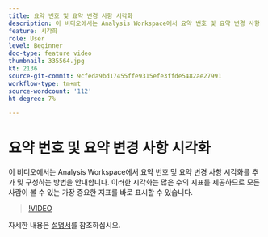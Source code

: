 ```yaml
---
title: 요약 번호 및 요약 변경 사항 시각화
description: 이 비디오에서는 Analysis Workspace에서 요약 번호 및 요약 변경 사항 시각화를 추가 및 구성하는 방법을 안내합니다. 이러한 시각화는 많은 수의 지표를 제공하므로 모든 사람이 볼 수 있는 가장 중요한 지표를 바로 표시할 수 있습니다.
feature: 시각화
role: User
level: Beginner
doc-type: feature video
thumbnail: 335564.jpg
kt: 2136
source-git-commit: 9cfeda9bd17455ffe9315efe3ffde5482ae27991
workflow-type: tm+mt
source-wordcount: '112'
ht-degree: 7%

---
```



# 요약 번호 및 요약 변경 사항 시각화

이 비디오에서는 Analysis Workspace에서 요약 번호 및 요약 변경 사항 시각화를 추가 및 구성하는 방법을 안내합니다. 이러한 시각화는 많은 수의 지표를 제공하므로 모든 사람이 볼 수 있는 가장 중요한 지표를 바로 표시할 수 있습니다.

>[!VIDEO](https://video.tv.adobe.com/v/335564/?quality=12&learn=on)

자세한 내용은 [설명서](https://experienceleague.adobe.com/docs/analytics/analyze/analysis-workspace/visualizations/summary-number-change.html)를 참조하십시오.
